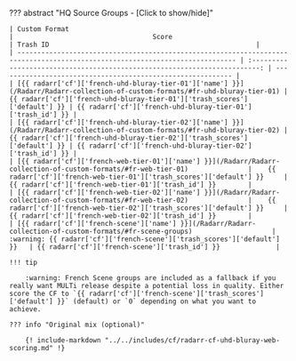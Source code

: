 ??? abstract "HQ Source Groups - [Click to show/hide]"

    | Custom Format                                                                                                                 |                                   Score                                    | Trash ID                                                    |
    | ----------------------------------------------------------------------------------------------------------------------------- | :------------------------------------------------------------------------: | ----------------------------------------------------------- |
    | [{{ radarr['cf']['french-uhd-bluray-tier-01']['name'] }}](/Radarr/Radarr-collection-of-custom-formats/#fr-uhd-bluray-tier-01) | {{ radarr['cf']['french-uhd-bluray-tier-01']['trash_scores']['default'] }} | {{ radarr['cf']['french-uhd-bluray-tier-01']['trash_id'] }} |
    | [{{ radarr['cf']['french-uhd-bluray-tier-02']['name'] }}](/Radarr/Radarr-collection-of-custom-formats/#fr-uhd-bluray-tier-02) | {{ radarr['cf']['french-uhd-bluray-tier-02']['trash_scores']['default'] }} | {{ radarr['cf']['french-uhd-bluray-tier-02']['trash_id'] }} |
    | [{{ radarr['cf']['french-web-tier-01']['name'] }}](/Radarr/Radarr-collection-of-custom-formats/#fr-web-tier-01)               |    {{ radarr['cf']['french-web-tier-01']['trash_scores']['default'] }}     | {{ radarr['cf']['french-web-tier-01']['trash_id'] }}        |
    | [{{ radarr['cf']['french-web-tier-02']['name'] }}](/Radarr/Radarr-collection-of-custom-formats/#fr-web-tier-02)               |    {{ radarr['cf']['french-web-tier-02']['trash_scores']['default'] }}     | {{ radarr['cf']['french-web-tier-02']['trash_id'] }}        |
    | [{{ radarr['cf']['french-scene']['name'] }}](/Radarr/Radarr-collection-of-custom-formats/#fr-scene-groups)                    |  :warning: {{ radarr['cf']['french-scene']['trash_scores']['default'] }}   | {{ radarr['cf']['french-scene']['trash_id'] }}              |

    !!! tip

        :warning: French Scene groups are included as a fallback if you really want MULTi release despite a potential loss in quality. Either score the CF to `{{ radarr['cf']['french-scene']['trash_scores']['default'] }}` (default) or `0` depending on what you want to achieve.

    ??? info "Original mix (optional)"

        {! include-markdown "../../includes/cf/radarr-cf-uhd-bluray-web-scoring.md" !}
